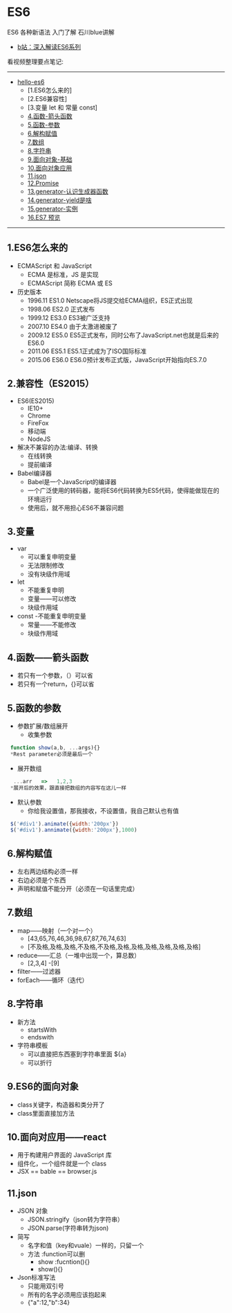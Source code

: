 # ES6

ES6 各种新语法 入门了解  石川blue讲解

- [b站：深入解读ES6系列](https://www.bilibili.com/video/av20327829/)

看视频整理要点笔记:

----

- [hello-es6](#hello-es6)
    - [1.ES6怎么来的]
    - [2.ES6兼容性]
    - [3.变量 let 和 常量 const]
    - [4.函数-箭头函数](#4%E5%87%BD%E6%95%B0-%E7%AE%AD%E5%A4%B4%E5%87%BD%E6%95%B0)
    - [5.函数-参数](#5%E5%87%BD%E6%95%B0-%E5%8F%82%E6%95%B0)
    - [6.解构赋值](#6%E8%A7%A3%E6%9E%84%E8%B5%8B%E5%80%BC)
    - [7.数组](#7%E6%95%B0%E7%BB%84)
    - [8.字符串](#8%E5%AD%97%E7%AC%A6%E4%B8%B2)
    - [9.面向对象-基础](#9%E9%9D%A2%E5%90%91%E5%AF%B9%E8%B1%A1-%E5%9F%BA%E7%A1%80)
    - [10.面向对象应用](#10%E9%9D%A2%E5%90%91%E5%AF%B9%E8%B1%A1%E5%BA%94%E7%94%A8)
    - [11.json](#11json)
    - [12.Promise](#12promise)
    - [13.generator-认识生成器函数](#13generator-%E8%AE%A4%E8%AF%86%E7%94%9F%E6%88%90%E5%99%A8%E5%87%BD%E6%95%B0)
    - [14.generator-yield是啥](#14generator-yield%E6%98%AF%E5%95%A5)
    - [15.generator-实例](#15generator-%E5%AE%9E%E4%BE%8B)
    - [16.ES7 预览](#16es7-%E9%A2%84%E8%A7%88)

----

## 1.ES6怎么来的
- ECMAScript 和 JavaScript
    - ECMA 是标准，JS 是实现
    - ECMAScript 简称 ECMA 或 ES
- 历史版本
    - 1996.11  ES1.0  Netscape将JS提交给ECMA组织，ES正式出现
    - 1998.06  ES2.0  正式发布
    - 1999.12  ES3.0  ES3被广泛支持
    - 2007.10  ES4.0  由于太激进被废了
    - 2009.12  ES5.0  ES5正式发布，同时公布了JavaScript.net也就是后来的ES6.0
    - 2011.06  ES5.1  ES5.1正式成为了ISO国际标准
    - 2015.06  ES6.0  ES6.0预计发布正式版，JavaScript开始指向ES.7.0
    
## 2.兼容性（ES2015）
- ES6(ES2015)
    - IE10+
    - Chrome
    - FireFox
    - 移动端
    - NodeJS
- 解决不兼容的办法:编译、转换
    - 在线转换
    - 提前编译
- Babel编译器
    - Babel是一个JavaScript的编译器
    - 一个广泛使用的转码器，能将ES6代码转换为ES5代码，使得能做现在的环境运行
    - 使用后，就不用担心ES6不兼容问题
## 3.变量
- var
    - 可以重复申明变量
    - 无法限制修改
    - 没有块级作用域
- let
    - 不能重复申明
    - 变量——可以修改
    - 块级作用域
- const
    -不能重复申明变量
    - 常量——不能修改
    - 块级作用域
    
## 4.函数——箭头函数
- 若只有一个参数，（）可以省
- 若只有一个return，{}可以省

## 5.函数的参数
- 参数扩展/数组展开
    - 收集参数
```js
 function show(a,b, ...args){}
 *Rest parameter必须是最后一个
```
   - 展开数组
```js
  ...arr   =>   1,2,3
 *展开后的效果，跟直接把数组的内容写在这儿一样
```
- 默认参数
   - 你给我设置值，那我接收，不设置值，我自己默认也有值
```js
 $('#div1').animate({width:'200px'})
 $('#div1').annimate({width:'200px'},1000)
```

## 6.解构赋值
- 左右两边结构必须一样
- 右边必须是个东西
- 声明和赋值不能分开（必须在一句话里完成）

## 7.数组
- map——映射（一个对一个）
    - [43,65,76,46,36,98,67,87,76,74,63]
    - [不及格,及格,及格,不及格,不及格,及格,及格,及格,及格,及格,及格]
- reduce——汇总（一堆中出现一个，算总数）
    - [2,3,4]
    -[9]
- filter——过滤器
- forEach——循环（迭代）

## 8.字符串
- 新方法
    - startsWith
    - endswith
- 字符串模板
    - 可以直接把东西塞到字符串里面    ${a}
    - 可以折行
  
## 9.ES6的面向对象
- class关键字，构造器和类分开了
- class里面直接加方法

## 10.面向对应用——react
 - 用于构建用户界面的 JavaScript 库
 - 组件化，一个组件就是一个 class
 - JSX == bable == browser.js
 
## 11.json
- JSON 对象
     - JSON.stringify（json转为字符串）
     - JSON.parse(字符串转为json)
- 简写
     - 名字和值（key和vuale）一样的，只留一个
     - 方法 :function可以删
         - show :fucntion(){}
         - show(){}     
- Json标准写法
     - 只能用双引号
     - 所有的名字必须用应该抱起来
     - {"a":12,"b":34}


  
   
    
